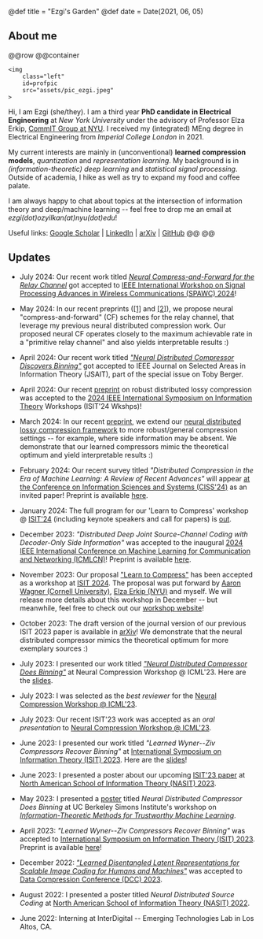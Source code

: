 @def title = "Ezgi's Garden"
@def date = Date(2021, 06, 05)


## About me
@@row
@@container
~~~
<img 
    class="left" 
    id=profpic
    src="assets/pic_ezgi.jpeg"
>
~~~

Hi, I am Ezgi (she/they). I am a third year **PhD candidate in
Electrical Engineering** at *New York University* under the advisory of
Professor Elza Erkip, [CommIT Group at NYU](https://wp.nyu.edu/elza_erkip/). I
received my (integrated) MEng degree in Electrical Engineering from *Imperial College London* in 2021.

My current interests are mainly in (unconventional) **learned compression models**, *quantization* and *representation learning*. My background is in *(information-theoretic) deep learning* and *statistical signal processing*. Outside of academia, I hike as well as try to expand my food and coffee palate.

I am always happy to chat about topics at the intersection of information theory and deep/machine learning -- feel free to drop me an email at *ezgi(dot)ozyilkan(at)nyu(dot)edu*!

Useful links: [Google Scholar](https://scholar.google.com/citations?hl=en&user=MVZFqdQAAAAJ) | [LinkedIn](https://www.linkedin.com/in/ezgi-%C3%B6zy%C4%B1lkan-21b2ab191/) | [arXiv](https://arxiv.org/a/ozyilkan_e_1.html) | [GitHub](https://github.com/ezgimez)
@@
@@

## Updates



* July 2024: Our recent work titled [*Neural Compress-and-Forward for the Relay Channel*](https://arxiv.org/abs/2404.14594) got accepted to [IEEE International Workshop on Signal Processing Advances in Wireless Communications (SPAWC) 2024](https://spawc2024.org/)!

* May 2024: In our recent preprints ([[1]](https://arxiv.org/abs/2404.14594) and [[2]](https://arxiv.org/abs/2405.09534v1)), we propose neural "compress-and-forward" (CF) schemes for the relay channel, that leverage my previous neural distributed compression work. Our proposed neural CF operates closely to the maximum achievable rate in a "primitive relay channel" and also yields interpretable results :) 

* April 2024: Our recent work titled [*"Neural Distributed Compressor Discovers Binning"*](https://arxiv.org/abs/2310.16961) got accepted to IEEE Journal on Selected Areas in Information Theory (JSAIT), part of the special issue on Toby Berger. 


* April 2024: Our recent [preprint](https://arxiv.org/abs/2403.08411) on robust distributed lossy compression was accepted to the [2024 IEEE International Symposium on Information Theory](https://2024.ieee-isit.org/) Workshops (ISIT'24 Wkshps)!

* March 2024: In our recent [preprint](https://arxiv.org/abs/2403.08411), we extend our [neural distributed lossy compression framework](https://ieeexplore.ieee.org/document/10206542) to more robust/general compression settings -- for example, where side information may be absent. We demonstrate that our learned compressors mimic the theoretical optimum and yield interpretable results :) 

* February 2024: Our recent survey titled *"Distributed Compression in the Era of Machine Learning: A Review of Recent Advances"* will appear [at the Conference on Information Sciences and Systems (CISS'24)](https://ee-ciss.princeton.edu/) as an invited paper! Preprint is available [here](https://arxiv.org/abs/2402.07997).


* January 2024: The full program for our 'Learn to Compress' workshop @ [ISIT'24](https://2024.ieee-isit.org/workshops)  (including keynote speakers and call for papers) is [out](https://learn-to-compress-workshop-isit.github.io/).


* December 2023: *"Distributed Deep Joint Source-Channel Coding with Decoder-Only Side Information"*  was accepted to the inaugural [2024 IEEE International Conference on Machine Learning for Communication and Networking (ICMLCN)](https://icmlcn2024.ieee-icmlcn.org/)! Preprint is available [here](https://arxiv.org/abs/2310.04311).

* November 2023: Our proposal ["Learn to Compress"](https://2024.ieee-isit.org/workshops) has been accepted as a workshop at [ISIT 2024](https://2024.ieee-isit.org/). The proposal was put forward by [Aaron Wagner (Cornell University)](https://www.ece.cornell.edu/faculty-directory/aaron-b-wagner), [Elza Erkip (NYU)](https://wp.nyu.edu/elza_erkip/) and myself. We will release more details about this workshop in December -- but meanwhile, feel free to check out our [workshop website](https://learn-to-compress-workshop-isit.github.io/)!  

* October 2023: The draft version of the journal version of our previous ISIT 2023 paper is available in [arXiv](https://arxiv.org/abs/2310.16961)! We demonstrate that the neural distributed compressor mimics the theoretical optimum for more exemplary sources :) 

* July 2023: I presented our work titled [*"Neural Distributed Compressor Does Binning"*](https://openreview.net/forum?id=3Dq4FZJSga) at Neural Compression Workshop @ ICML'23. Here are the [slides](/assets/Ozyilkan_ICML2023-workshop_final.pdf).


* July 2023: I was selected as the _best reviewer_ for the [Neural Compression Workshop @ ICML'23](https://neuralcompression.github.io/workshop23). 

* July 2023: Our recent ISIT'23 work was accepted as an _oral presentation_ to [Neural Compression Workshop @ ICML'23](https://neuralcompression.github.io/workshop23). 

* June 2023: I presented our work titled *"Learned Wyner--Ziv Compressors Recover Binning"* at [International Symposium on Information Theory (ISIT) 2023](https://isit2023.org/). Here are the [slides](/assets/Ozyilkan_ISIT2023_final.pdf)!

* June 2023: I presented a poster about our upcoming [ISIT'23 paper](https://arxiv.org/abs/2305.04380) at [North American School of Information Theory (NASIT) 2023](https://nasit.seas.upenn.edu/home).


* May 2023: I presented a [poster](/assets/Ozyilkan_Simons-Institute_Poster_May2023.pdf) titled *Neural Distributed Compressor Does Binning* at UC Berkeley Simons Institute's workshop on [*Information-Theoretic Methods for Trustworthy Machine Learning*](https://simons.berkeley.edu/talks/2023-05-24).

* April 2023: *"Learned Wyner--Ziv Compressors Recover Binning"* was accepted to [International Symposium on Information Theory (ISIT) 2023](https://isit2023.org/). Preprint is available [here](https://arxiv.org/abs/2305.04380)!

* December 2022: [*"Learned Disentangled Latent Representations for Scalable Image Coding for Humans and Machines"*](https://arxiv.org/abs/2301.04183) was accepted to [Data Compression Conference (DCC) 2023](https://www.cs.brandeis.edu/~dcc/).

* August 2022: I presented a poster titled *Neural Distributed Source Coding* at [North American School of Information Theory (NASIT) 2022](https://nasit-2022.seas.ucla.edu/poster-symposium-session-assignments/).

* June 2022: Interning at InterDigital -- Emerging Technologies Lab in Los Altos, CA.


